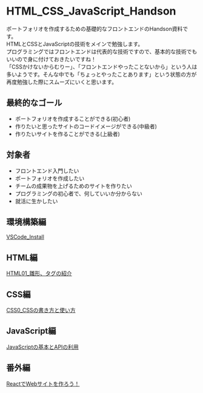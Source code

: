 # HTML_CSS_JavaScript_Handson
ポートフォリオを作成するための基礎的なフロントエンドのHandson資料です。  
HTMLとCSSとJavaScriptの技術をメインで勉強します。  
プログラミングではフロントエンドは代表的な技術ですので、基本的な技術でもいいので身に付けておきたいですね！  
「CSSかけないからむりー」、「フロントエンドやったことないから」という人は多いようです。そんな中でも「ちょっとやったことあります」という状態の方が再度勉強した際にスムーズにいくと思います。  

## 最終的なゴール
- ポートフォリオを作成することができる(初心者)
- 作りたいと思ったサイトのコードイメージができる(中級者)
- 作りたいサイトを作ることができる(上級者)

## 対象者
- フロントエンド入門したい
- ポートフォリオを作成したい
- チームの成果物を上げるためのサイトを作りたい
- プログラミングの初心者で、何していいか分からない
- 就活に生かしたい

## 環境構築編
[VSCode_Install](https://github.com/cistb2190990/HTML_CSS_JavaScript_Handson/blob/master/VSCode.md)  


## HTML編
 [HTML01_雛形、タグの紹介](https://github.com/cistb2190990/HTML_CSS_JavaScript_Handson/blob/master/HTML/html1.md)  
 []()  


## CSS編
[CSS0_CSSの書き方と使い方](https://github.com/cistb2190990/HTML_CSS_JavaScript_Handson/blob/master/CSS/css1.md)  



## JavaScript編
[JavaScriptの基本とAPIの利用](https://github.com/cistb2190990/HTML_CSS_JavaScript_Handson/blob/master/JavaScript/JavaScript1.md)  



## 番外編
[ReactでWebサイトを作ろう！](https://github.com/hatsuki0111/ReactHandson/blob/master/Handson/CreateEnvironment.md)  




